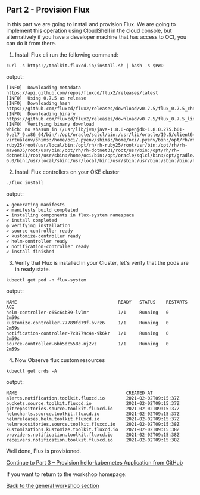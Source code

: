 ## Part 2 - Provision Flux ## 

In this part we are going to install and provision Flux. We are going to implement this operation using CloudShell in the cloud console, but alternatively if you have a developer machine that has access to OCI, you can do it from there. 

1.	Install Flux cli run the following command: 
```
curl -s https://toolkit.fluxcd.io/install.sh | bash -s $PWD
```

output:
```
[INFO]  Downloading metadata https://api.github.com/repos/fluxcd/flux2/releases/latest
[INFO]  Using 0.7.5 as release
[INFO]  Downloading hash https://github.com/fluxcd/flux2/releases/download/v0.7.5/flux_0.7.5_checksums.txt
[INFO]  Downloading binary https://github.com/fluxcd/flux2/releases/download/v0.7.5/flux_0.7.5_linux_amd64.tar.gz
[INFO]  Verifying binary download
which: no shasum in (/usr/lib/jvm/java-1.8.0-openjdk-1.8.0.275.b01-0.el7_9.x86_64/bin/:/opt/oracle/sqlcl/bin:/usr/lib/oracle/19.5/client64/bin:/home/oci/.pyenv/plugins/pyenv-virtualenv/shims:/home/oci/.pyenv/shims:/home/oci/.pyenv/bin:/opt/rh/rh-ruby25/root/usr/local/bin:/opt/rh/rh-ruby25/root/usr/bin:/opt/rh/rh-maven35/root/usr/bin:/opt/rh/rh-dotnet31/root/usr/bin:/opt/rh/rh-dotnet31/root/usr/sbin:/home/oci/bin:/opt/oracle/sqlcl/bin:/opt/gradle/gradle-6.0/bin:/usr/local/sbin:/usr/local/bin:/usr/sbin:/usr/bin:/sbin:/bin:/home/daniel_kag/.composer/vendor/bin:/home/daniel_kag/.dotnet/tools)
```

2.	Install Flux controllers on your OKE cluster
```
./flux install 
```

output: 
```
✚ generating manifests
✔ manifests build completed
► installing components in flux-system namespace
✔ install completed
◎ verifying installation
✔ source-controller ready
✔ kustomize-controller ready
✔ helm-controller ready
✔ notification-controller ready
✔ install finished
```

3.	Verify that Flux is installed in your Cluster, let's verify that the pods are in ready state. 
```
kubectl get pod -n flux-system
``` 

output:
```
NAME                                      READY   STATUS    RESTARTS   AGE
helm-controller-c65c64b89-lvlmr           1/1     Running   0          2m59s
kustomize-controller-77789fd79f-bvrz6     1/1     Running   0          2m59s
notification-controller-7c8779c44-9k6kr   1/1     Running   0          2m59s
source-controller-6bb5dc558c-nj2vz        1/1     Running   0          2m59s
```
4.	Now Observe flux custom resources
```
kubectl get crds -A
```

output:
```
NAME                                         CREATED AT
alerts.notification.toolkit.fluxcd.io        2021-02-02T09:15:37Z
buckets.source.toolkit.fluxcd.io             2021-02-02T09:15:37Z
gitrepositories.source.toolkit.fluxcd.io     2021-02-02T09:15:37Z
helmcharts.source.toolkit.fluxcd.io          2021-02-02T09:15:37Z
helmreleases.helm.toolkit.fluxcd.io          2021-02-02T09:15:37Z
helmrepositories.source.toolkit.fluxcd.io    2021-02-02T09:15:38Z
kustomizations.kustomize.toolkit.fluxcd.io   2021-02-02T09:15:38Z
providers.notification.toolkit.fluxcd.io     2021-02-02T09:15:38Z
receivers.notification.toolkit.fluxcd.io     2021-02-02T09:15:38Z
```

Well done, Flux is provisioned.

[Continue to Part 3 – Provision hello-kubernetes Application from GitHub](part3.md) 

If you want to return to the workshop homepage:

[Back to the general workshop section](README.md)
